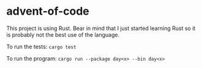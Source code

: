 # advent-of-code

This project is using Rust. Bear in mind that I just started learning Rust so it is probably not the best use of the language.

To run the tests: `cargo test`

To run the program: `cargo run --package day<x> --bin day<x>`

